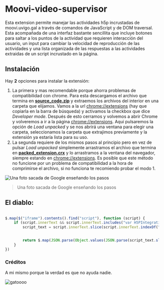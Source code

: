

# Moovi-video-supervisor

Esta extension permite manejar las actividades h5p incrustadas de moovi.uvigo.gal a través de comandos de JavaScript y de DOM traversal.
Esta acompañada de una interfaz bastante sencillita que incluye botones para saltar a los puntos de la actividad que requieren interacción del usuario, un input para cambiar la velocidad de reproducción de las actividades y una lista organizada de las respuestas a las actividades extraidas de un script incrustado en la página.

## Instalación

Hay **2** opciones para instalar la extensión:
1. La primera y mas recomendable porque ahorra problemas de compatibilidad con chrome. Para esta descargamos el archivo que termina en **[source_code.zip](https://github.com/valonsogit/moovi-video-supervisor/releases/latest)** y extraemos los archivos del interior en una carpeta que elijamos.
Vamos a la url [chrome://extensions]() (hay que copiarla en la barra de búsqueda) y activamos la checkbox que dice *Developer mode*.
Después de esto cerramos y volvemos a abrir Chrome y volveremos a ir a la página [chrome://extensions](). Aqui pulsaremos la opción de *Load unpacked* y se nos abrirá una ventana para elegir una carpeta, seleccionamos la carpeta que extrajimos previamente y la extensión ya estaría lista para su uso. 
2. La segunda requiere de los mismos pasos al principio pero en vez de pulsar *Load unpacked* simplemente arrastramos el archivo que termina en **[packed_extension.crx](https://github.com/valonsogit/moovi-video-supervisor/releases/latest)** y lo arrastramos a la ventana del navegador, siempre estando en [chrome://extensions]().
Es posible que este método no funcione por un problema de compatibilidad a la hora de comprimirse el archivo, si no funciona te recomiendo probar el modo 1.

![Una foto sacada de Google enseñando los pasos](https://wd.imgix.net/image/BrQidfK9jaQyIHwdw91aVpkPiib2/iYdLKFsJ1KSVGLhbLRvS.png)

>Una foto sacada de Google enseñando los pasos
## El diablo:
```javascript

$.map($("iframe").contents().find("script"), function (script) {
    if (script.innerText && script.innerText.includes("var H5PIntegration")) {
        script_text = script.innerText.slice(script.innerText.indexOf("{", 0))


        return $.map(JSON.parse(Object.values(JSON.parse(script_text.slice(0, script_text.lastIndexOf(";"))).contents)[0].jsonContent).interactiveVideo.assets.interactions.sort(GetSortOrder("duration", "from")), function (interaction, index) {});
    }
})
```
### Créditos
A mi mismo porque la verdad es que no ayuda nadie.

![gatoooo](https://i.pinimg.com/originals/2c/ec/71/2cec71161268a2ef69288b5a4a210587.jpg)